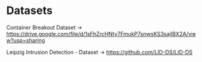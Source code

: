 # Datasets

Container Breakout Dataset -> https://drive.google.com/file/d/1sFhZrcHNty7FmukP7snwsKS3sajIBX2A/view?usp=sharing

Leipzig Intrusion Detection - Dataset  -> https://github.com/LID-DS/LID-DS
